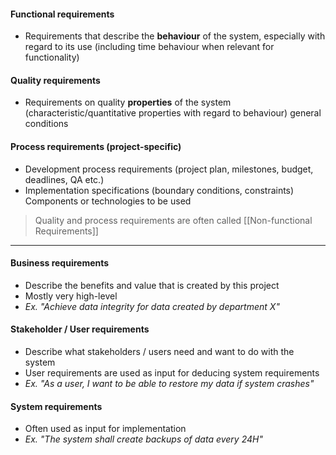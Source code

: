 #### Functional requirements
- Requirements that describe the **behaviour** of the system, especially with regard to its use (including time behaviour when relevant for functionality)
#### Quality requirements
- Requirements on quality **properties** of the system (characteristic/quantitative properties with regard to behaviour) general conditions
#### Process requirements (project-specific)
- Development process requirements (project plan, milestones, budget, deadlines, QA etc.)
- Implementation specifications (boundary conditions, constraints) Components or technologies to be used

> Quality and process requirements are often called [[Non-functional Requirements]]

---
#### Business requirements
- Describe the benefits and value that is created by this project
- Mostly very high-level
- *Ex. "Achieve data integrity for data created by department X"*

#### Stakeholder / User requirements
- Describe what stakeholders / users need and want to do with the system
- User requirements are used as input for deducing system requirements
- *Ex. "As a user, I want to be able to restore my data if system crashes"*

#### System requirements
- Often used as input for implementation
- *Ex. "The system shall create backups of data every 24H"*
